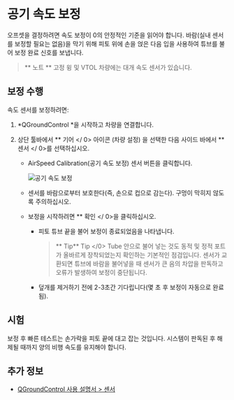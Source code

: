 # 공기 속도 보정

오프셋을 결정하려면 속도 보정이 0의 안정적인 기준을 읽어야 합니다. 바람(실내 센서를 보정할 필요는 없음)을 막기 위해 피토 위에 손을 얹은 다음 입을 사용하여 튜브를 불어 보정 완료 신호를 보냅니다.

> ** 노트 ** 고정 윙 및 VTOL 차량에는 대개 속도 센서가 있습니다.

## 보정 수행

속도 센서를 보정하려면:

1. *QGroundControl *을 시작하고 차량을 연결합니다.
2. 상단 툴바에서 ** 기어 </ 0> 아이콘 (차량 설정) 을 선택한 다음 사이드 바에서 ** 센서 </ 0>를 선택하십시오.</li> 
    
    * AirSpeed Calibration(공기 속도 보정) </strong> 센서 버튼을 클릭합니다.
        
        ![공기 속도 보정](../../images/qgc/setup/sensor_airspeed.jpg)
    
    * 센서를 바람으로부터 보호한다(즉, 손으로 컵으로 감는다). 구멍이 막히지 않도록 주의하십시오.
    
    * 보정을 시작하려면 ** 확인 </ 0>을 클릭하십시오.</li> 
        
        * 피토 튜브 끝을 불어 보정이 종료되었음을 나타냅니다.
            
            > ** Tip** Tip </0> Tube 안으로 불어 넣는 것도 동적 및 정적 포트가 올바르게 장착되었는지 확인하는 기본적인 점검입니다. 센서가 교환되면 튜브에 바람을 불어넣을 때 센서가 큰 음의 차압을 판독하고 오류가 발생하여 보정이 중단됩니다.
        
        * 덮개를 제거하기 전에 2-3초간 기다립니다(몇 초 후 보정이 자동으로 완료됨).</ol> 
        
        ## 시험
        
        보정 후 빠른 테스트는 손가락을 피토 끝에 대고 잡는 것입니다. 시스템이 판독된 후 해제될 때까지 양의 비행 속도를 유지해야 합니다.
        
        ## 추가 정보
        
        * [QGroundControl 사용 설명서 > 센서](https://docs.qgroundcontrol.com/en/SetupView/Sensors.html#airspeed)